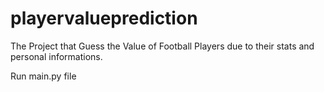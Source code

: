 # playervalueprediction
The Project that Guess the Value of Football Players due to their stats and personal informations.

Run main.py file
